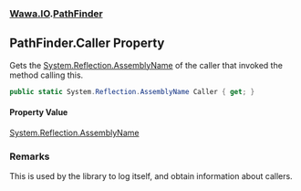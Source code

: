 ### [Wawa.IO](Wawa.IO.md 'Wawa.IO').[PathFinder](PathFinder.md 'Wawa.IO.PathFinder')

## PathFinder.Caller Property

Gets the [System.Reflection.AssemblyName](https://docs.microsoft.com/en-us/dotnet/api/System.Reflection.AssemblyName 'System.Reflection.AssemblyName') of the caller that invoked the method calling this.

```csharp
public static System.Reflection.AssemblyName Caller { get; }
```

#### Property Value
[System.Reflection.AssemblyName](https://docs.microsoft.com/en-us/dotnet/api/System.Reflection.AssemblyName 'System.Reflection.AssemblyName')

### Remarks
  
This is used by the library to log itself, and obtain information about callers.